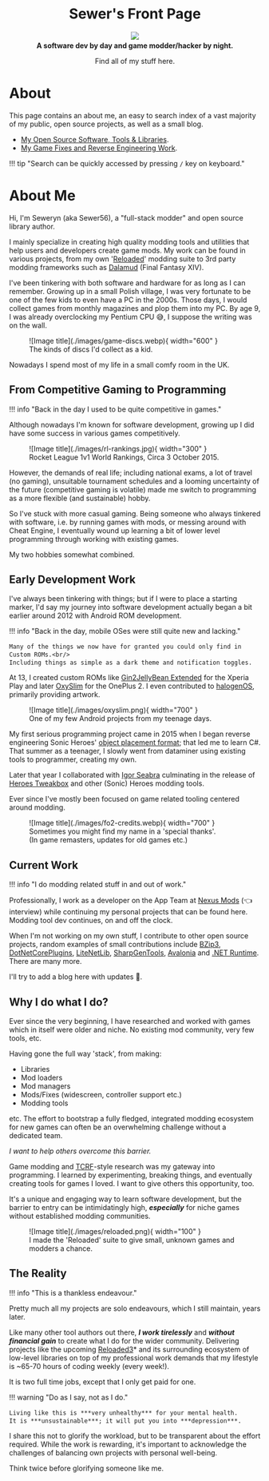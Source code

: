 <div align="center">
	<h1>Sewer's Front Page</h1>
	<img src="./images/icon.png" Width="200" /><br/>
	<strong>A software dev by day and game modder/hacker by night.</strong>
    <p>Find all of my stuff here.</p>
</div>

# About

This page contains an about me, an easy to search index of a vast majority of my public,
open source projects, as well as a small blog.  

- [My Open Source Software, Tools & Libraries](./index-libraries.md).  
- [My Game Fixes and Reverse Engineering Work](./index-games.md).  

!!! tip "Search can be quickly accessed by pressing `/` key on keyboard."

# About Me

Hi, I'm Seweryn (aka Sewer56), a "full-stack modder" and open source library author.

I mainly specialize in creating high quality modding tools and utilities that help users and developers
create game mods. My work can be found in various projects, from my own '[Reloaded]' modding
suite to 3rd party modding frameworks such as [Dalamud] (Final Fantasy XIV).

I've been tinkering with both software and hardware for as long as I can remember. Growing up in a
small Polish village, I was very fortunate to be one of the few kids to even have a PC in the 2000s.
Those days, I would collect games from monthly magazines and plop them into my PC. By age 9, I was
already overclocking my Pentium CPU 😅, I suppose the writing was on the wall.

<figure markdown="span">
  ![Image title](./images/game-discs.webp){ width="600" }
  <figcaption>The kinds of discs I'd collect as a kid.</figcaption>
</figure>

Nowadays I spend most of my life in a small comfy room in the UK.

## From Competitive Gaming to Programming

!!! info "Back in the day I used to be quite competitive in games."

Although nowadays I'm known for software development, growing up I did have some success in
various games competitively.

<figure markdown="span">
  ![Image title](./images/rl-rankings.jpg){ width="300" }
  <figcaption>Rocket League 1v1 World Rankings, Circa 3 October 2015.</figcaption>
</figure>

However, the demands of real life; including national exams, a lot of travel (no gaming), unsuitable
tournament schedules and a looming uncertainty of the future (competitive gaming is volatile)
made me switch to programming as a more flexible (and sustainable) hobby.

So I've stuck with more casual gaming. Being someone who always tinkered with software,
i.e. by running games with mods, or messing around with Cheat Engine, I eventually wound up
learning a bit of lower level programming through working with existing games.

My two hobbies somewhat combined.

## Early Development Work

I've always been tinkering with things; but if I were to place a starting marker, I'd say my
journey into software development actually began a bit earlier around 2012 with 
Android ROM development.

!!! info "Back in the day, mobile OSes were still quite new and lacking."

	Many of the things we now have for granted you could only find in Custom ROMs.<br/>
	Including things as simple as a dark theme and notification toggles.

At 13, I created custom ROMs like [Gin2JellyBean Extended][gin2jb-extended] for the Xperia Play and
later [OxySlim][oxyslim] for the OnePlus 2. I even contributed to [halogenOS][halogenOS],
primarily providing artwork.

<figure markdown="span">
  ![Image title](./images/oxyslim.png){ width="700" }
  <figcaption>One of my few Android projects from my teenage days.</figcaption>
</figure>

My first serious programming project came in 2015 when I began reverse engineering Sonic Heroes'
[object placement format]; that led me to learn C#. That summer as a teenager, I slowly went from
dataminer using existing tools to programmer, creating my own.

Later that year I collaborated with 
[Igor Seabra] culminating in the release of [Heroes Tweakbox] and other (Sonic) Heroes
modding tools.

Ever since I've mostly been focused on game related tooling centered around modding.

<figure markdown="span">
  ![Image title](./images/fo2-credits.webp){ width="700" }
  <figcaption>Sometimes you might find my name in a 'special thanks'.<br/>
  (In game remasters, updates for old games etc.)
  </figcaption>
</figure>

## Current Work

!!! info "I do modding related stuff in and out of work."

Professionally, I work as a developer on the App Team at [Nexus Mods] (👈 interview) while continuing
my personal projects that can be found here. Modding tool dev continues, on and off the clock.

When I'm not working on my own stuff, I contribute to other open source projects, 
random examples of small contributions include [BZip3], [DotNetCorePlugins], [LiteNetLib],
[SharpGenTools], [Avalonia] and [.NET Runtime][dotnet-pr]. There are many more.

I'll try to add a blog here with updates 🤞.

## Why I do what I do?

Ever since the very beginning, I have researched and worked with games which in itself were
older and niche. No existing mod community, very few tools, etc.

Having gone the full way 'stack', from making:

- Libraries
- Mod loaders
- Mod managers
- Mods/Fixes (widescreen, controller support etc.)
- Modding tools

etc. The effort to bootstrap a fully fledged, integrated modding ecosystem for new games can
often be an overwhelming challenge without a dedicated team.

*I want to help others overcome this barrier.*

Game modding and [TCRF]-style research was my gateway into programming.
I learned by experimenting, breaking things, and eventually creating tools for games I loved.
I want to give others this opportunity, too.

It's a unique and engaging way to learn software development, but the barrier to entry can be
intimidatingly high, ***especially*** for niche games without established modding communities.

<figure markdown="span">
  ![Image title](./images/reloaded.png){ width="100" }
  <figcaption>I made the 'Reloaded' suite to give small, unknown games and modders a chance.</figcaption>
</figure>

## The Reality

!!! info "This is a thankless endeavour."

Pretty much all my projects are solo endeavours, which I still maintain, years later.

Like many other tool authors out there, ***I work tirelessly*** and ***without financial gain***
to create what I do for the wider community. Delivering projects like the upcoming [Reloaded3]*
and its surrounding ecosystem of low-level libraries on top of my professional work demands that my lifestyle
is ~65-70 hours of coding weekly (every week!).

It is two full time jobs, except that I only get paid for one.

!!! warning "Do as I say, not as I do."

    Living like this is ***very unhealthy*** for your mental health.
	It is ***unsustainable***; it will put you into ***depression***.

I share this not to glorify the workload, but to be transparent about the effort required.
While the work is rewarding, it's important to acknowledge the challenges of balancing own projects
with personal well-being.

Think twice before glorifying someone like me.

[gin2jb-extended]: https://forum.xda-developers.com/t/unofficial-sewers-mods-a-k-a-gin2jellybean-1-9-9-extended-rc1-2-3-7-addons.1934281/
[oxyslim]: https://forum.xda-developers.com/t/indefinitely-postponed-oxyslim-23-02-2016-2-2-2.3278169/
[Sonic Heroes]: ./games/sonic-heroes.md
[sh-object-editing]: https://info.sonicretro.org/SCHG:Sonic_Heroes/Object_Editing
[halogenOS]: https://halogenos.org
[Reloaded]: https://reloaded-project.github.io/Reloaded-II/
[Dalamud]: https://github.com/goatcorp/Dalamud
[Igor Seabra]: https://github.com/igorseabra4
[Heroes Tweakbox]: https://www.youtube.com/watch?v=4O3IDXzU1L8
[DotNetCorePlugins]: https://github.com/natemcmaster/DotNetCorePlugins/pull/164
[LiteNetLib]: https://github.com/RevenantX/LiteNetLib/pull/416
[SharpGenTools]: https://github.com/SharpGenTools/SharpGenTools/pull/222
[Avalonia]: https://github.com/AvaloniaUI/Avalonia/pull/16033
[BZip3]: https://github.com/kspalaiologos/bzip3/pull/144
[dotnet-pr]: https://github.com/dotnet/runtime/pull/76559
[Reloaded-II]: https://reloaded-project.github.io/Reloaded-II/
[Nexus Mods]: https://www.nexusmods.com/news/15105
[object placement format]: https://info.sonicretro.org/SCHG:Sonic_Heroes/Object_Editing
[Reloaded3]: https://reloaded-project.github.io/Reloaded-III/ "Coming Soon (TM), Hopefully in 2027 after 4 years of development from the ground up."
[TCRF]: https://tcrf.net